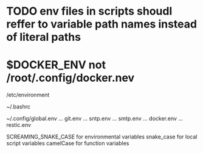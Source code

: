 # TODO env files in scripts shoudl reffer to variable path names instead of literal paths
# $DOCKER_ENV not /root/.config/docker.nev

/etc/environment

~/.bashrc

~/.config/global.env
... git.env
... sntp.env
... smtp.env
... docker.env
... restic.env

SCREAMING_SNAKE_CASE for environmental variables
snake_case for local script variables
camelCase for function variables